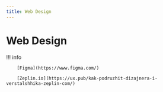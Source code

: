 ```yaml
---
title: Web Design
---
```


# Web Design

!!! info

        [Figma](https://www.figma.com/)

        [Zeplin.io](https://ux.pub/kak-podruzhit-dizajnera-i-verstalshhika-zeplin-com/)
